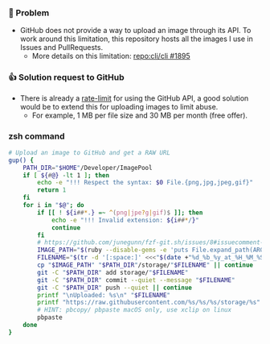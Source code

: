 
### 🔴 Problem
- GitHub does not provide a way to upload an image through its API. To work around this limitation, this repository hosts all the images I use in Issues and PullRequests.
  - More details on this limitation: [repo:cli/cli #1895](https://github.com/cli/cli/issues/1895#issuecomment-718899617)
### 👍 Solution request to GitHub
- There is already a [rate-limit](https://docs.github.com/en/rest/rate-limit) for using the GitHub API, a good solution would be to extend this for uploading images to limit abuse.
  - For example, 1 MB per file size and 30 MB per month (free offer).


### zsh command
```zsh
# Upload an image to GitHub and get a RAW URL
gup() {
	PATH_DIR="$HOME"/Developer/ImagePool
	if [ ${#@} -lt 1 ]; then
		echo -e "!!! Respect the syntax: $0 File.{png,jpg,jpeg,gif}"
		return 1
	fi
	for i in "$@"; do
		if [[ ! ${i##*.} =~ ^(png|jpe?g|gif)$ ]]; then
			echo -e "!!! Invalid extension: ${i##*/}"
			continue
		fi
		# https://github.com/junegunn/fzf-git.sh/issues/8#issuecomment-1229345117
		IMAGE_PATH="$(ruby --disable-gems -e 'puts File.expand_path(ARGV.first)' "$i")"
		FILENAME="$(tr -d '[:space:]' <<<"$(date +"%d_%b_%y_at_%H_%M_%S")"_"${IMAGE_PATH##*/}")"
		cp "$IMAGE_PATH" "$PATH_DIR"/storage/"$FILENAME" || continue
		git -C "$PATH_DIR" add storage/"$FILENAME"
		git -C "$PATH_DIR" commit --quiet --message "$FILENAME"
		git -C "$PATH_DIR" push --quiet || continue
		printf "\nUploaded: %s\n" "$FILENAME"
		printf "https://raw.githubusercontent.com/%s/%s/%s/storage/%s" "$(git config user.name)" "$(basename "$(git -C "$PATH_DIR" rev-parse --show-toplevel)")" "$(git -C "$PATH_DIR" rev-parse HEAD)" "$FILENAME" | pbcopy
		# HINT: pbcopy/ pbpaste macOS only, use xclip on linux
		pbpaste
	done
}
```

